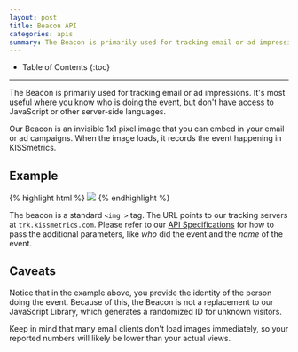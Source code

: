 ```yaml
---
layout: post
title: Beacon API
categories: apis
summary: The Beacon is primarily used for tracking email or ad impressions, or in cases where you do not have access to JavaScript or other server-side languages.
---
```

* Table of Contents
{:toc}
* * *

The Beacon is primarily used for tracking email or ad impressions. It's most useful where you know who is doing the event, but don't have access to JavaScript or other server-side languages.

Our Beacon is an invisible 1x1 pixel image that you can embed in your email or ad campaigns. When the image loads, it records the event happening in KISSmetrics.



## Example

{% highlight html %}
<img src="http://trk.kissmetrics.com/e?_k=YOUR_API_KEY&_n=Viewed+E-mail&_p=john%40smith.com"/>
{% endhighlight %}

The beacon is a standard `<img >` tag. The URL points to our tracking servers at `trk.kissmetrics.com`. Please refer to our [API Specifications][specs] for how to pass the additional parameters, like *who* did the event and the *name* of the event.

## Caveats

Notice that in the example above, you provide the identity of the person doing the event. Because of this, the Beacon is not a replacement to our JavaScript Library, which generates a randomized ID for unknown visitors.

Keep in mind that many email clients don't load images immediately, so your reported numbers will likely be lower than your actual views.

[specs]: /apis/specifications#recording-an-event
